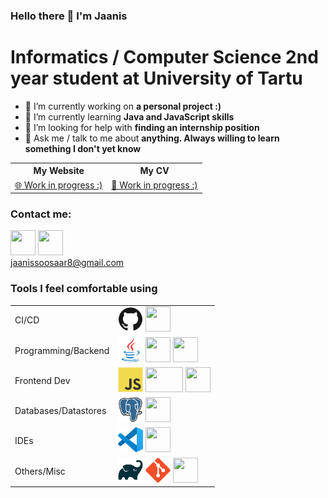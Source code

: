 ### Hello there 👋 I'm Jaanis

# Informatics / Computer Science 2nd year student at University of Tartu

- 🔭 I’m currently working on __a personal project :)__
- 🌱 I’m currently learning __Java and JavaScript skills__
- 🤔 I’m looking for help with __finding an internship position__
- 💬 Ask me / talk to me about __anything. Always willing to learn something I don't yet know__

<table>
    <tr>
        <th>My Website</th>
        <th>My CV</th>
    </tr>
    <tr>
        <td>
            <a href="https://jaaniss.github.io/">🌐 Work in progress :)</a>
        </td>
        <td>
            <a href="https://jaaniss.github.io/">📃 Work in progress :)</a>
        </td>
    </tr>
</table>

### Contact me:

<a href="https://www.linkedin.com/in/jaanissoosaar/"><img src="https://www.vectorlogo.zone/logos/linkedin/linkedin-icon.svg" width="40" height="40"/></a>
<a href="https://mail.google.com/"><img src="https://cdn.iconscout.com/icon/free/png-256/free-gmail-2981844-2476484.png?f=webp" width="40" height="40"/></a> <br>
jaanissoosaar8@gmail.com

### Tools I feel comfortable using

<table>
    <tr>
        <td>CI/CD</td>
        <td>
            <a href="https://en.wikipedia.org/wiki/GitHub" target="_blank" alt="GitHub"><img src="https://github.com/devicons/devicon/blob/v2.13.0/icons/github/github-original.svg" width="40" height="40"/></a>
            <a href="https://en.wikipedia.org/wiki/Bitbucket" target="_blank" alt="BitBucket"><img src="https://cdn4.iconfinder.com/data/icons/logos-and-brands/512/44_Bitbucket_logo_logos-512.png" width="40" height="40"/></a>
        </td>
    </tr>
<!--    <tr>
        <td>SysOps</td>
        <td>
            <a href=""><img src="https://github.com/devicons/devicon/blob/v2.13.0/icons/docker/docker-original.svg" width="40" height="40"/></a>
            <a href=""><img src="https://github.com/devicons/devicon/blob/v2.13.0/icons/kubernetes/kubernetes-plain.svg" width="40" height="40"/></a>
            <a href=""><img src="https://github.com/devicons/devicon/blob/v2.13.0/icons/linux/linux-original.svg" width="40" height="40"/></a>
            <a href=""><img src="https://github.com/devicons/devicon/blob/v2.13.0/icons/unix/unix-original.svg" width="40" height="40"/></a>
            <a href=""><img src="https://github.com/devicons/devicon/blob/v2.13.0/icons/ubuntu/ubuntu-plain.svg" width="40" height="40"/></a>
            <a href=""><img src="https://github.com/devicons/devicon/blob/v2.13.0/icons/bash/bash-original.svg" width="40" height="40"/></a>
        </td>
    </tr> -->
    <tr>
        <td>Programming/Backend</td>
        <td>
            <a href="https://en.wikipedia.org/wiki/Java_(programming_language)" target="_blank" alt="Java"><img src="https://github.com/devicons/devicon/blob/v2.13.0/icons/java/java-original.svg" width="40" height="40"/></a>
            <a href="https://en.wikipedia.org/wiki/Python_(programming_language)" target="_blank" alt="Python"><img src="https://upload.wikimedia.org/wikipedia/commons/thumb/c/c3/Python-logo-notext.svg/1869px-Python-logo-notext.svg.png" width="40" height="40"/></a>
            <a href="https://en.wikipedia.org/wiki/C%2B%2B" target="_blank" alt="C++"><img src="https://raw.githubusercontent.com/isocpp/logos/master/cpp_logo.png" width="40" height="40"/></a>
        </td>
    </tr>
    <tr>
        <td>Frontend Dev</td>
        <td>
            <a href="https://en.wikipedia.org/wiki/JavaScript" target="blank" alt="JavaScript"><img src="https://github.com/devicons/devicon/blob/v2.13.0/icons/javascript/javascript-original.svg" width="40" height="40"/></a>
            <a href="https://en.wikipedia.org/wiki/Node.js" target="blank" alt="NodeJS"><img src="https://upload.wikimedia.org/wikipedia/commons/thumb/d/d9/Node.js_logo.svg/1024px-Node.js_logo.svg.png" width="60" height="40"/></a>
            <a href="https://en.wikipedia.org/wiki/Vue.js" target="blank" alt="VueJS"><img src="https://upload.wikimedia.org/wikipedia/commons/thumb/9/95/Vue.js_Logo_2.svg/1184px-Vue.js_Logo_2.svg.png" width="40" height="40"/></a>
        </td>
    </tr>
    <tr>
        <td>Databases/Datastores</td>
        <td>
            <a href="https://en.wikipedia.org/wiki/PostgreSQL" target="blank" alt="PostgreSQL"><img src="https://github.com/devicons/devicon/blob/v2.13.0/icons/postgresql/postgresql-original.svg" width="40" height="40"/></a>
            <a href="https://en.wikipedia.org/wiki/HSQLDB" target="blank" alt="HSQLDB"><img src="https://img.stackshare.io/service/6958/yQ4763oZ_400x400.jpg" width="40" height="40"/> </a>
        </td>
    </tr>
    <tr>
        <td>IDEs</td>
        <td>
            <a href="https://en.wikipedia.org/wiki/Visual_Studio_Code" target="_blank" alt="VSCode"><img src="https://github.com/devicons/devicon/blob/v2.13.0/icons/vscode/vscode-original.svg" width="40" height="40"/></a>
            <a href="https://en.wikipedia.org/wiki/IntelliJ_IDEA" target="_blank" alt="IntelliJ"><img src="https://upload.wikimedia.org/wikipedia/commons/thumb/9/9c/IntelliJ_IDEA_Icon.svg/2048px-IntelliJ_IDEA_Icon.svg.png" width="40" height="40"/></a>
        </td>
    </tr>
    <tr>
        <td>Others/Misc</td>
        <td>
            <a href="https://en.wikipedia.org/wiki/Gradle" target="_blank" alt="Gradle"><img src="https://github.com/devicons/devicon/blob/v2.13.0/icons/gradle/gradle-plain.svg" width="40" height="40"/></a>
            <a href="https://en.wikipedia.org/wiki/Git" target="_blank" alt="Git"><img src="https://github.com/devicons/devicon/blob/v2.13.0/icons/git/git-original.svg" width="40" height="40"/></a>
            <a href="https://en.wikipedia.org/wiki/Jira_(software)" target="_blank" alt="JIRA"><img src="https://cdn4.iconfinder.com/data/icons/logos-and-brands/512/44_Bitbucket_logo_logos-512.png" width="40" height="40"/></a>
<!--        
            <a href="" target="_blank" alt="" ><img src="https://www.vectorlogo.zone/logos/getpostman/getpostman-icon.svg" width="40" height="40"/></a>
        -->
        </td>
    </tr>
</table>
